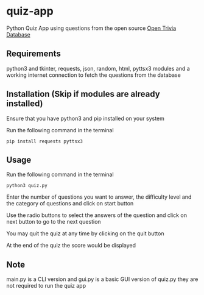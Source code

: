 # quiz-app

Python Quiz App using questions from the open source [Open Trivia Database](https://opentdb.com/)

## Requirements

python3 and tkinter, requests, json, random, html, pyttsx3 modules and a working internet connection to fetch the questions from the database

## Installation (Skip if modules are already installed)

Ensure that you have python3 and pip installed on your system

Run the following command in the terminal

```pip install requests pyttsx3```

## Usage

Run the following command in the terminal

```python3 quiz.py```

Enter the number of questions you want to answer, the difficulty level and the category of questions and click on start button

Use the radio buttons to select the answers of the question and click on next button to go to the next question

You may quit the quiz at any time by clicking on the quit button

At the end of the quiz the score would be displayed

## Note

main.py is a CLI version and gui.py is a basic GUI version of quiz.py
they are not required to run the quiz app
